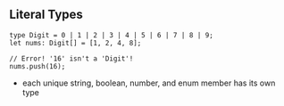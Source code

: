 ## Literal Types

```
type Digit = 0 | 1 | 2 | 3 | 4 | 5 | 6 | 7 | 8 | 9;
let nums: Digit[] = [1, 2, 4, 8];

// Error! '16' isn't a 'Digit'!
nums.push(16);
```

- each unique string, boolean, number, and enum member has its own type<!-- .element: class="fragment" -->
